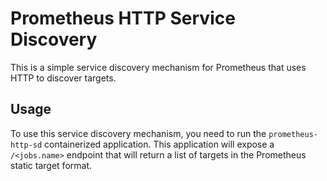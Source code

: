 # Prometheus HTTP Service Discovery

This is a simple service discovery mechanism for Prometheus that uses HTTP to discover targets. 

## Usage

To use this service discovery mechanism, you need to run the `prometheus-http-sd` containerized application. This application will expose a `/<jobs.name>` endpoint that will return a list of targets in the Prometheus static target format.
